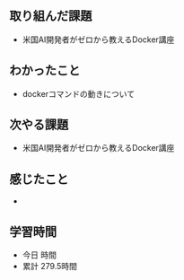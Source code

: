 ## 取り組んだ課題
- 米国AI開発者がゼロから教えるDocker講座
## わかったこと
- dockerコマンドの動きについて
## 次やる課題
- 米国AI開発者がゼロから教えるDocker講座
## 感じたこと
- 
## 学習時間
- 今日 時間
- 累計 279.5時間
